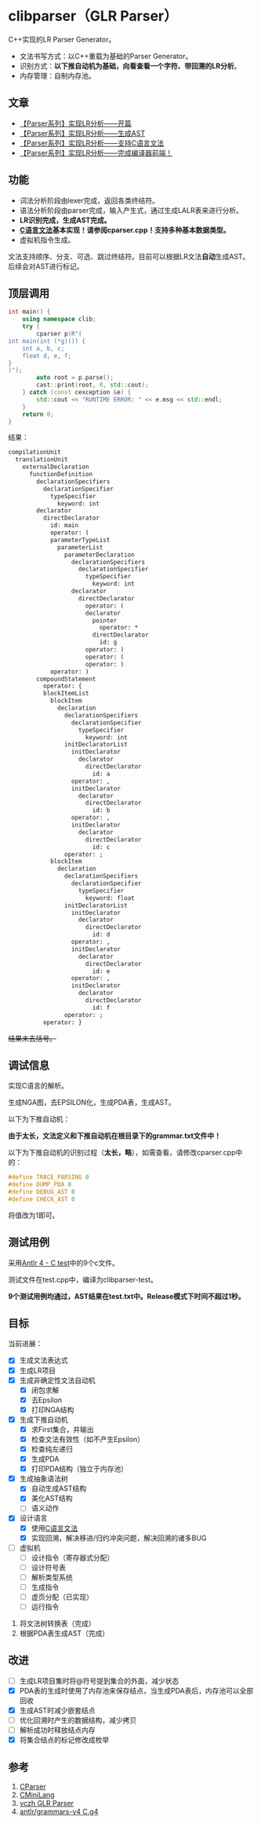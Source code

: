 # clibparser（GLR Parser）

C++实现的LR Parser Generator。

- 文法书写方式：以C++重载为基础的Parser Generator。
- 识别方式：**以下推自动机为基础，向看查看一个字符、带回溯的LR分析**。
- 内存管理：自制内存池。

## 文章

- [【Parser系列】实现LR分析——开篇](https://zhuanlan.zhihu.com/p/52478414)
- [【Parser系列】实现LR分析——生成AST](https://zhuanlan.zhihu.com/p/52528516)
- [【Parser系列】实现LR分析——支持C语言文法](https://zhuanlan.zhihu.com/p/52812144)
- [【Parser系列】实现LR分析——完成编译器前端！](https://zhuanlan.zhihu.com/p/53070412)

## 功能

- 词法分析阶段由lexer完成，返回各类终结符。
- 语法分析阶段由parser完成，输入产生式，通过生成LALR表来进行分析。
- **LR识别完成，生成AST完成。**
- **[C语言文法](https://github.com/antlr/grammars-v4/blob/master/c/C.g4)基本实现！请参阅cparser.cpp！支持多种基本数据类型。**
- 虚拟机指令生成。

文法支持顺序、分支、可选、跳过终结符。目前可以根据LR文法**自动**生成AST。后续会对AST进行标记。

## 顶层调用

```cpp
int main() {
    using namespace clib;
    try {
        cparser p(R"(
int main(int (*g)()) {
    int a, b, c;
    float d, e, f;
}
)");
        auto root = p.parse();
        cast::print(root, 0, std::cout);
    } catch (const cexception &e) {
        std::cout << "RUNTIME ERROR: " << e.msg << std::endl;
    }
    return 0;
}
```

结果：
```txt
compilationUnit
  translationUnit
    externalDeclaration
      functionDefinition
        declarationSpecifiers
          declarationSpecifier
            typeSpecifier
              keyword: int
        declarator
          directDeclarator
            id: main
            operator: (
            parameterTypeList
              parameterList
                parameterDeclaration
                  declarationSpecifiers
                    declarationSpecifier
                      typeSpecifier
                        keyword: int
                  declarator
                    directDeclarator
                      operator: (
                      declarator
                        pointer
                          operator: *
                        directDeclarator
                          id: g
                      operator: )
                      operator: (
                      operator: )
            operator: )
        compoundStatement
          operator: {
          blockItemList
            blockItem
              declaration
                declarationSpecifiers
                  declarationSpecifier
                    typeSpecifier
                      keyword: int
                initDeclaratorList
                  initDeclarator
                    declarator
                      directDeclarator
                        id: a
                  operator: ,
                  initDeclarator
                    declarator
                      directDeclarator
                        id: b
                  operator: ,
                  initDeclarator
                    declarator
                      directDeclarator
                        id: c
                operator: ;
            blockItem
              declaration
                declarationSpecifiers
                  declarationSpecifier
                    typeSpecifier
                      keyword: float
                initDeclaratorList
                  initDeclarator
                    declarator
                      directDeclarator
                        id: d
                  operator: ,
                  initDeclarator
                    declarator
                      directDeclarator
                        id: e
                  operator: ,
                  initDeclarator
                    declarator
                      directDeclarator
                        id: f
                operator: ;
          operator: }
```
~~结果未去括号。~~

## 调试信息

实现C语言的解析。

生成NGA图，去EPSILON化，生成PDA表，生成AST。

以下为下推自动机：

**由于太长，文法定义和下推自动机在根目录下的grammar.txt文件中！**

以下为下推自动机的识别过程（**太长，略**），如需查看，请修改cparser.cpp中的：

```cpp
#define TRACE_PARSING 0
#define DUMP_PDA 0
#define DEBUG_AST 0
#define CHECK_AST 0
```

将值改为1即可。

## 测试用例

采用[Antlr 4 - C test](https://github.com/antlr/grammars-v4/tree/master/c/examples)中的9个c文件。

测试文件在test.cpp中，编译为clibparser-test。

**9个测试用例均通过，AST结果在test.txt中。Release模式下时间不超过1秒。**

## 目标

当前进展：

- [x] 生成文法表达式
- [x] 生成LR项目
- [x] 生成非确定性文法自动机
    - [x] 闭包求解
    - [x] 去Epsilon
    - [x] 打印NGA结构
- [x] 生成下推自动机
    - [x] 求First集合，并输出
    - [x] 检查文法有效性（如不产生Epsilon）
    - [x] 检查纯左递归
    - [x] 生成PDA
    - [x] 打印PDA结构（独立于内存池）
- [x] 生成抽象语法树
    - [x] 自动生成AST结构
    - [x] 美化AST结构
    - [ ] 语义动作
- [x] 设计语言
    - [x] 使用[C语言文法](https://github.com/antlr/grammars-v4/blob/master/c/C.g4)
    - [x] 实现回溯，解决移进/归约冲突问题，解决回溯的诸多BUG
- [ ] 虚拟机
    - [ ] 设计指令（寄存器式分配）
    - [ ] 设计符号表
    - [ ] 解析类型系统
    - [ ] 生成指令
    - [ ] 虚页分配（已实现）
    - [ ] 运行指令

1. 将文法树转换表（完成）
2. 根据PDA表生成AST（完成）

## 改进

- [ ] 生成LR项目集时将@符号提到集合的外面，减少状态
- [x] PDA表的生成时使用了内存池来保存结点，当生成PDA表后，内存池可以全部回收
- [x] 生成AST时减少嵌套结点
- [ ] 优化回溯时产生的数据结构，减少拷贝
- [ ] 解析成功时释放结点内存
- [x] 将集合结点的标记修改成枚举

## 参考

1. [CParser](https://github.com/bajdcc/CParser)
2. [CMiniLang](https://github.com/bajdcc/CMiniLang)
3. [vczh GLR Parser](https://github.com/vczh-libraries/Vlpp/tree/master/Source/Parsing)
4. [antlr/grammars-v4 C.g4](https://github.com/antlr/grammars-v4/blob/master/c/C.g4)